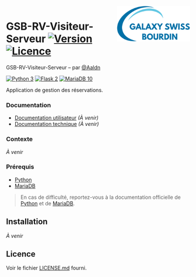 <img src="App/static/logo.png" align="right" width="200px"/>

GSB-RV-Visiteur-Serveur [![Version](https://img.shields.io/badge/version-1.0.0-2fba00.svg?style=flat-square)](#readme) [![Licence](https://img.shields.io/badge/licence-MIT-2fba00.svg?style=flat-square)](https://github.com/Aaldn/GSB-RV-Visiteur-Serveur/blob/master/LICENSE.md)
========================

GSB-RV-Visiteur-Serveur – par [@Aaldn](https://github.com/Aaldn)

[![Python 3](https://img.shields.io/badge/Python-3.10-3775ab.svg?style=flat-square&logo=python&logoColor=ffffff)](https://www.python.org/) [![Flask 2](https://img.shields.io/badge/Flask-2.0-ffffff.svg?style=flat-square&logo=flask)](https://flask.palletsprojects.com/en/2.0.x/) [![MariaDB 10](https://img.shields.io/badge/MariaDB-10.3-c0765a.svg?style=flat-square&logo=mariadb)](https://mariadb.org/)

Application de gestion des réservations.

### Documentation

  * [Documentation utilisateur](docs/Documentation-Utilisateur.pdf) _(À venir)_
  * [Documentation technique](docs/Documentation-Technique.pdf) _(À venir)_

### Contexte

_À venir_

### Prérequis

  * [Python](https://www.python.org/downloads/)
  * [MariaDB](https://mariadb.org/download/?t=mariadb&o=true&p=mariadb&r=10.3.31&os=Linux&cpu=x86_64&i=systemd)

> En cas de difficulté, reportez-vous à la documentation officielle de [Python](https://docs.python.org/3/) et de [MariaDB](https://mariadb.com/kb/en/documentation/).

## Installation

_À venir_

## Licence

Voir le fichier [LICENSE.md](https://github.com/Aaldn/GSB-RV-Visiteur-Serveur/blob/master/LICENSE.md) fourni.